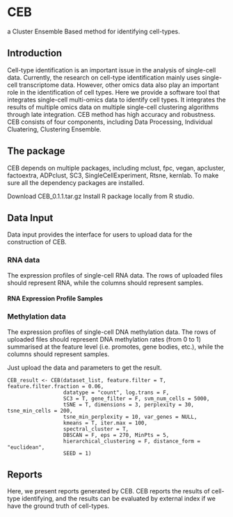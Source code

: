 # CEB
a Cluster Ensemble Based method for identifying cell-types.

## Introduction
Cell-type identification is an important issue in the analysis of single-cell data. Currently, the research on cell-type identification mainly uses single-cell transcriptome data. However, other omics data also play an important role in the identification of cell types. Here we provide a software tool that integrates single-cell multi-omics data to identify cell types. It integrates the results of multiple omics data on multiple single-cell clustering algorithms through late integration. CEB method has high accuracy and robustness.
CEB consists of four components, including Data Processing, Individual Cluatering, Clustering Ensemble.

## The package
CEB depends on multiple packages, including mclust, fpc, vegan, apcluster, factoextra, ADPclust, SC3, SingleCellExperiment, Rtsne, kernlab.
To make sure all the dependency packages are installed.

Download CEB_0.1.1.tar.gz
Install R package locally from R studio.

## Data Input
Data input provides the interface for users to upload data for the construction of CEB.

### RNA data
The expression profiles of single-cell RNA data. The rows of uploaded files should represent RNA, while the columns should represent samples.
#### RNA Expression Profile Samples

### Methylation data
The expression profiles of single-cell DNA methylation data. The rows of uploaded files should represent DNA methylation rates (from 0 to 1) summarised at the feature level (i.e. promotes, gene bodies, etc.), while the columns should represent samples.

Just upload the data and parameters to get the result.
```
CEB_result <- CEB(dataset_list, feature.filter = T, feature.filter.fraction = 0.06, 
                  datatype = "count", log.trans = F,
                  SC3 = T, gene_filter = F, svm_num_cells = 5000, 
                  tSNE = T, dimensions = 3, perplexity = 30, tsne_min_cells = 200, 
                  tsne_min_perplexity = 10, var_genes = NULL,
                  kmeans = T, iter.max = 100,
                  spectral_cluster = T,
                  DBSCAN = F, eps = 270, MinPts = 5,
                  hierarchical_clustering = F, distance_form = "euclidean",
                  SEED = 1)
```

## Reports
Here, we present reports generated by CEB. CEB reports the results of cell-type identifying, and the results can be evaluated by external index if we have the ground truth of cell-types.
